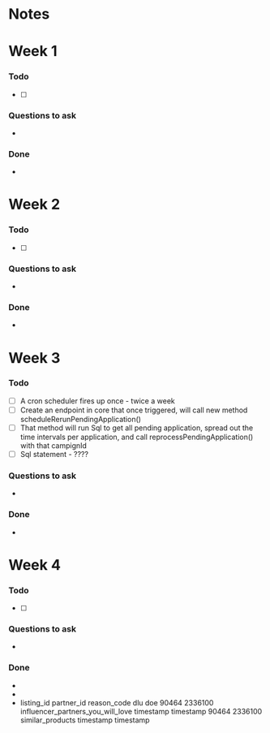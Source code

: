 # Notes

# Week 1
### Todo
- [ ] 

### Questions to ask
- 

### Done 
- 

# Week 2
### Todo
- [ ] 

### Questions to ask
- 

### Done 
- 

# Week 3
### Todo
- [ ] A cron scheduler fires up once - twice a week
- [ ] Create an endpoint in core that once triggered, will call new method scheduleRerunPendingApplication()
- [ ] That method will run Sql to get all pending application, spread out the time intervals per application, and call reprocessPendingApplication() with that campignId
- [ ] Sql statement - ????

### Questions to ask
- 

### Done 
- 

# Week 4
### Todo
- [ ] 

### Questions to ask
- 

### Done 
- 
- 
- listing_id	partner_id	reason_code                                             dlu         doe
90464	        2336100	    influencer_partners_you_will_love                       timestamp   timestamp
90464	        2336100	    similar_products                                        timestamp   timestamp
